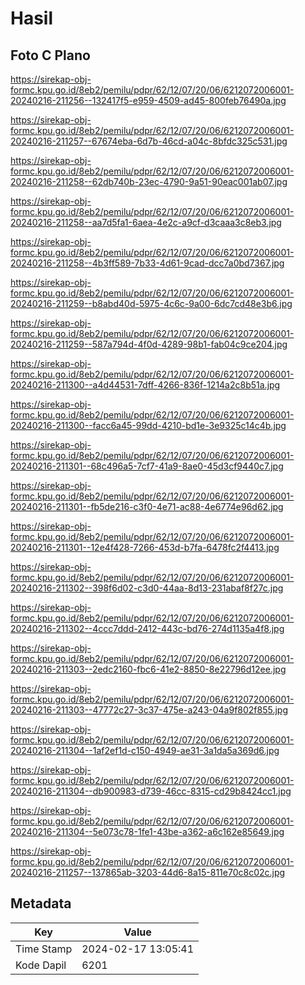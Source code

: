 # Hasil

## Foto C Plano

https://sirekap-obj-formc.kpu.go.id/8eb2/pemilu/pdpr/62/12/07/20/06/6212072006001-20240216-211256--132417f5-e959-4509-ad45-800feb76490a.jpg

https://sirekap-obj-formc.kpu.go.id/8eb2/pemilu/pdpr/62/12/07/20/06/6212072006001-20240216-211257--67674eba-6d7b-46cd-a04c-8bfdc325c531.jpg

https://sirekap-obj-formc.kpu.go.id/8eb2/pemilu/pdpr/62/12/07/20/06/6212072006001-20240216-211258--62db740b-23ec-4790-9a51-90eac001ab07.jpg

https://sirekap-obj-formc.kpu.go.id/8eb2/pemilu/pdpr/62/12/07/20/06/6212072006001-20240216-211258--aa7d5fa1-6aea-4e2c-a9cf-d3caaa3c8eb3.jpg

https://sirekap-obj-formc.kpu.go.id/8eb2/pemilu/pdpr/62/12/07/20/06/6212072006001-20240216-211258--4b3ff589-7b33-4d61-9cad-dcc7a0bd7367.jpg

https://sirekap-obj-formc.kpu.go.id/8eb2/pemilu/pdpr/62/12/07/20/06/6212072006001-20240216-211259--b8abd40d-5975-4c6c-9a00-6dc7cd48e3b6.jpg

https://sirekap-obj-formc.kpu.go.id/8eb2/pemilu/pdpr/62/12/07/20/06/6212072006001-20240216-211259--587a794d-4f0d-4289-98b1-fab04c9ce204.jpg

https://sirekap-obj-formc.kpu.go.id/8eb2/pemilu/pdpr/62/12/07/20/06/6212072006001-20240216-211300--a4d44531-7dff-4266-836f-1214a2c8b51a.jpg

https://sirekap-obj-formc.kpu.go.id/8eb2/pemilu/pdpr/62/12/07/20/06/6212072006001-20240216-211300--facc6a45-99dd-4210-bd1e-3e9325c14c4b.jpg

https://sirekap-obj-formc.kpu.go.id/8eb2/pemilu/pdpr/62/12/07/20/06/6212072006001-20240216-211301--68c496a5-7cf7-41a9-8ae0-45d3cf9440c7.jpg

https://sirekap-obj-formc.kpu.go.id/8eb2/pemilu/pdpr/62/12/07/20/06/6212072006001-20240216-211301--fb5de216-c3f0-4e71-ac88-4e6774e96d62.jpg

https://sirekap-obj-formc.kpu.go.id/8eb2/pemilu/pdpr/62/12/07/20/06/6212072006001-20240216-211301--12e4f428-7266-453d-b7fa-6478fc2f4413.jpg

https://sirekap-obj-formc.kpu.go.id/8eb2/pemilu/pdpr/62/12/07/20/06/6212072006001-20240216-211302--398f6d02-c3d0-44aa-8d13-231abaf8f27c.jpg

https://sirekap-obj-formc.kpu.go.id/8eb2/pemilu/pdpr/62/12/07/20/06/6212072006001-20240216-211302--4ccc7ddd-2412-443c-bd76-274d1135a4f8.jpg

https://sirekap-obj-formc.kpu.go.id/8eb2/pemilu/pdpr/62/12/07/20/06/6212072006001-20240216-211303--2edc2160-fbc6-41e2-8850-8e22796d12ee.jpg

https://sirekap-obj-formc.kpu.go.id/8eb2/pemilu/pdpr/62/12/07/20/06/6212072006001-20240216-211303--47772c27-3c37-475e-a243-04a9f802f855.jpg

https://sirekap-obj-formc.kpu.go.id/8eb2/pemilu/pdpr/62/12/07/20/06/6212072006001-20240216-211304--1af2ef1d-c150-4949-ae31-3a1da5a369d6.jpg

https://sirekap-obj-formc.kpu.go.id/8eb2/pemilu/pdpr/62/12/07/20/06/6212072006001-20240216-211304--db900983-d739-46cc-8315-cd29b8424cc1.jpg

https://sirekap-obj-formc.kpu.go.id/8eb2/pemilu/pdpr/62/12/07/20/06/6212072006001-20240216-211304--5e073c78-1fe1-43be-a362-a6c162e85649.jpg

https://sirekap-obj-formc.kpu.go.id/8eb2/pemilu/pdpr/62/12/07/20/06/6212072006001-20240216-211257--137865ab-3203-44d6-8a15-811e70c8c02c.jpg


## Metadata

| Key        | Value               |
| ---------- | ------------------- |
| Time Stamp | 2024-02-17 13:05:41 |
| Kode Dapil | 6201                |



